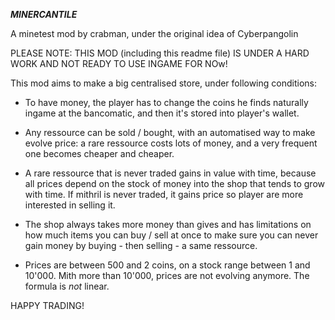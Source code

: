 ***MINERCANTILE***

A minetest mod by crabman, under the original idea of Cyberpangolin

PLEASE NOTE: THIS MOD (including this readme file) IS UNDER A HARD WORK AND NOT READY TO USE INGAME FOR NOw!



This mod aims to make a big centralised store, under following conditions:
- To have money, the player has to change the coins he finds naturally ingame at the bancomatic, and then it's stored into player's wallet.

- Any ressource can be sold / bought, with an automatised way to make evolve price: a rare ressource costs lots of money, and a very frequent one becomes cheaper and cheaper.

- A rare ressource that is never traded gains in value with time, because all prices depend on the stock of money into the shop that tends to grow with time. If mithril is never traded, it gains price so player are more interested in selling it.

- The shop always takes more money than gives and has limitations on how much items you can buy / sell at once to make sure you can never gain money by buying - then selling - a same ressource.

- Prices are between 500 and 2 coins, on a stock range between 1 and 10'000. Mith more than 10'000, prices are not evolving anymore. The formula is *not* linear.

HAPPY TRADING!
